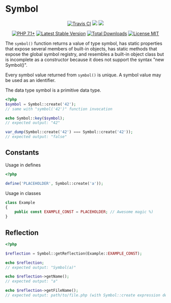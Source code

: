 <p align="center">
    <h1>Symbol</h1>
</p>
<p align="center">
    <a href="https://travis-ci.org/SerafimArts/Symbol"><img src="https://travis-ci.org/SerafimArts/Symbol.svg" alt="Travis CI" /></a>
    <a href="https://codeclimate.com/github/SerafimArts/Symbol/test_coverage"><img src="https://api.codeclimate.com/v1/badges/43f91ec27407081b8d51/test_coverage" /></a>
    <a href="https://codeclimate.com/github/SerafimArts/Symbol/maintainability"><img src="https://api.codeclimate.com/v1/badges/43f91ec27407081b8d51/maintainability" /></a>
</p>
<p align="center">
    <a href="https://packagist.org/packages/SerafimArts/Symbol"><img src="https://img.shields.io/badge/PHP-7.1+-6f4ca5.svg" alt="PHP 7.1+"></a>
    <a href="https://packagist.org/packages/SerafimArts/Symbol"><img src="https://poser.pugx.org/SerafimArts/Symbol/version" alt="Latest Stable Version"></a>
    <a href="https://packagist.org/packages/SerafimArts/Symbol"><img src="https://poser.pugx.org/SerafimArts/Symbol/downloads" alt="Total Downloads"></a>
    <a href="https://raw.githubusercontent.com/SerafimArts/Symbol/1.4.x/LICENSE.md"><img src="https://poser.pugx.org/SerafimArts/Symbol/license" alt="License MIT"></a>
</p>

The `symbol()` function returns a value of type symbol, has static 
properties that expose several members of built-in objects, 
has static methods that expose the global symbol registry, and 
resembles a built-in object class but is incomplete as a constructor 
because it does not support the syntax "new Symbol()".  

Every symbol value returned from `symbol()` is unique. 
A symbol value may be used as an identifier.

The data type symbol is a primitive data type.

```php
<?php
$symbol = Symbol::create('42');
// same with "symbol('42')" function invocation

echo Symbol::key($symbol);
// expected output: "42"

var_dump(Symbol::create('42') === Symbol::create('42'));
// expected output: "false"
```

## Constants

Usage in defines

```php
<?php

define('PLACEHOLDER', Symbol::create('a'));
```

Usage in classes

```php
class Example
{
    public const EXAMPLE_CONST = PLACEHOLDER; // Awesome magic %)
}
```

## Reflection

```php
<?php

$reflection = Symbol::getReflection(Example::EXAMPLE_CONST);

echo $reflection; 
// expected output: "Symbol(a)"

echo $reflection->getName();
// expected output: "a"

echo $reflection->getFileName();
// expected output: path/to/file.php (with Symbol::create expression definition).
```


